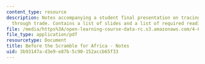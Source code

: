 ```yaml
---
content_type: resource
description: Notes accompanying a student final presentation on tracing African architecture
  through trade. Contains a list of slides and a list of required readings.
file: /media/https%3A/open-learning-course-data-rc.s3.amazonaws.com/4-696-a-global-history-of-architecture-writing-seminar-spring-2008/3b93147ad3e9e87b5c90152accb65f33_MIT4_696s08_project03_notes.pdf
file_type: application/pdf
resourcetype: Document
title: Before the Scramble for Africa - Notes
uid: 3b93147a-d3e9-e87b-5c90-152accb65f33
---
```

